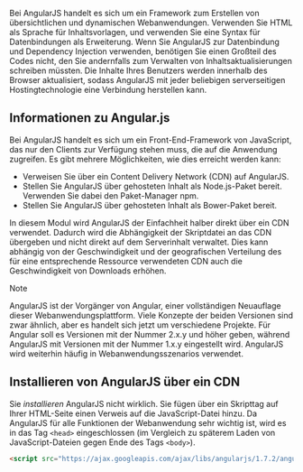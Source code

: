 Bei AngularJS handelt es sich um ein Framework zum Erstellen von übersichtlichen und dynamischen Webanwendungen. Verwenden Sie HTML als Sprache für Inhaltsvorlagen, und verwenden Sie eine Syntax für Datenbindungen als Erweiterung. Wenn Sie AngularJS zur Datenbindung und Dependency Injection verwenden, benötigen Sie einen Großteil des Codes nicht, den Sie andernfalls zum Verwalten von Inhaltsaktualisierungen schreiben müssten. Die Inhalte Ihres Benutzers werden innerhalb des Browser aktualisiert, sodass AngularJS mit jeder beliebigen serverseitigen Hostingtechnologie eine Verbindung herstellen kann.

## <a name="angularjs-information"></a>Informationen zu Angular.js

Bei AngularJS handelt es sich um ein Front-End-Framework von JavaScript, das nur den Clients zur Verfügung stehen muss, die auf die Anwendung zugreifen. Es gibt mehrere Möglichkeiten, wie dies erreicht werden kann:

- Verweisen Sie über ein Content Delivery Network (CDN) auf AngularJS.
- Stellen Sie AngularJS über gehosteten Inhalt als Node.js-Paket bereit. Verwenden Sie dabei den Paket-Manager npm.
- Stellen Sie AngularJS über gehosteten Inhalt als Bower-Paket bereit.

In diesem Modul wird AngularJS der Einfachheit halber direkt über ein CDN verwendet. Dadurch wird die Abhängigkeit der Skriptdatei an das CDN übergeben und nicht direkt auf dem Serverinhalt verwaltet. Dies kann abhängig von der Geschwindigkeit und der geografischen Verteilung des für eine entsprechende Ressource verwendeten CDN auch die Geschwindigkeit von Downloads erhöhen.

> [!NOTE]
> AngularJS ist der Vorgänger von Angular, einer vollständigen Neuauflage dieser Webanwendungsplattform. Viele Konzepte der beiden Versionen sind zwar ähnlich, aber es handelt sich jetzt um verschiedene Projekte. Für Angular soll es Versionen mit der Nummer 2.x.y und höher geben, während AngularJS mit Versionen mit der Nummer 1.x.y eingestellt wird. AngularJS wird weiterhin häufig in Webanwendungsszenarios verwendet.

## <a name="how-to-install-angularjs-via-cdn"></a>Installieren von AngularJS über ein CDN

Sie _installieren_ AngularJS nicht wirklich. Sie fügen über ein Skripttag auf Ihrer HTML-Seite einen Verweis auf die JavaScript-Datei hinzu. Da AngularJS für alle Funktionen der Webanwendung sehr wichtig ist, wird es in das Tag `<head>` eingeschlossen (im Vergleich zu späterem Laden von JavaScript-Dateien gegen Ende des Tags `<body>`).

```html
<script src="https://ajax.googleapis.com/ajax/libs/angularjs/1.7.2/angular.min.js"></script>
```
